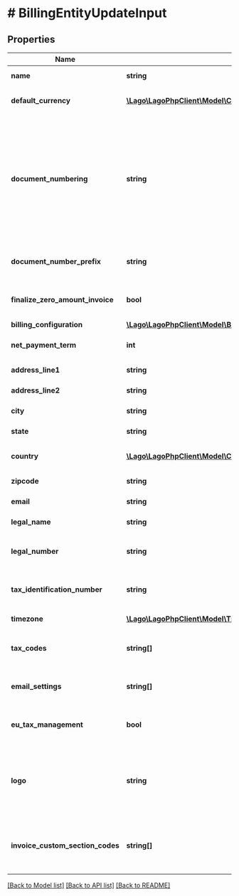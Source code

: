 # # BillingEntityUpdateInput

## Properties

Name | Type | Description | Notes
------------ | ------------- | ------------- | -------------
**name** | **string** | The name of the billing entity | [optional]
**default_currency** | [**\Lago\LagoPhpClient\Model\Currency**](Currency.md) | The default currency of the billing entity | [optional]
**document_numbering** | **string** | The type of document numbering for this billing entity: - &#x60;per_customer&#x60;: document numbers are unique per customer - &#x60;per_billing_entity&#x60;: document numbers are unique per billing entity | [optional]
**document_number_prefix** | **string** | The prefix used in document numbers for this billing entity | [optional]
**finalize_zero_amount_invoice** | **bool** | Whether to finalize invoices with zero amount for this billing entity | [optional]
**billing_configuration** | [**\Lago\LagoPhpClient\Model\BillingEntityCreateInputBillingEntityBillingConfiguration**](BillingEntityCreateInputBillingEntityBillingConfiguration.md) |  | [optional]
**net_payment_term** | **int** | The net payment term (in days) for this billing entity | [optional]
**address_line1** | **string** | The first line of the billing address | [optional]
**address_line2** | **string** | The second line of the billing address | [optional]
**city** | **string** | The city of the billing address | [optional]
**state** | **string** | The state of the billing address | [optional]
**country** | [**\Lago\LagoPhpClient\Model\Country**](Country.md) | The country code of the billing address | [optional]
**zipcode** | **string** | The zipcode of the billing address | [optional]
**email** | **string** | The email address of the billing entity | [optional]
**legal_name** | **string** | The legal name of the billing entity | [optional]
**legal_number** | **string** | The legal registration number of the billing entity | [optional]
**tax_identification_number** | **string** | The tax identification number of the billing entity | [optional]
**timezone** | [**\Lago\LagoPhpClient\Model\Timezone**](Timezone.md) | The timezone of the billing entity | [optional]
**tax_codes** | **string[]** | The tax codes that should be associated with this billing entity | [optional]
**email_settings** | **string[]** | The email notification settings for this billing entity | [optional]
**eu_tax_management** | **bool** | Whether EU tax management is enabled for this billing entity | [optional]
**logo** | **string** | The base64 encoded logo image for the billing entity. Sending \&quot;null\&quot; will remove the logo, if any exist. | [optional]
**invoice_custom_section_codes** | **string[]** | The codes of the invoice custom section that should be associated with this billing entity | [optional]

[[Back to Model list]](../../README.md#models) [[Back to API list]](../../README.md#endpoints) [[Back to README]](../../README.md)
